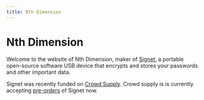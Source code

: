 ```yaml
---
title: Nth Dimension
---
```


# Nth Dimension

Welcome to the website of Nth Dimension, maker of [Signet](/signet/), a portable open-source software USB device that encrypts and stores your passwords and other important data.

Signet was recently funded on [Crowd Supply](https://www.crowdsupply.com/nth-dimension/signet). Crowd supply is is currently accepting [pre-orders](https://www.crowdsupply.com/nth-dimension/signet) of Signet now.
